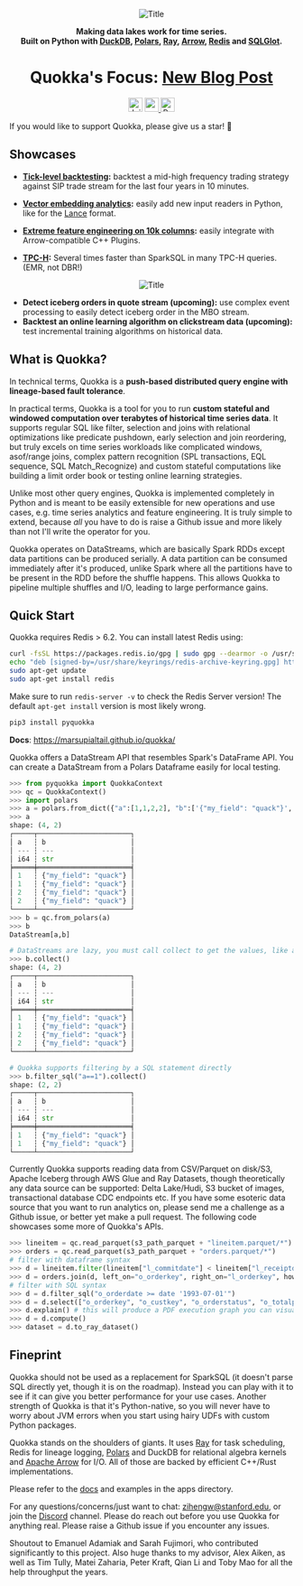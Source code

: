 <div align="center">
<p align="center">
  <img src="https://github.com/marsupialtail/quokka/blob/master/docs/quokka-banner.png?raw=true" alt="Title"/>

**Making data lakes work for time series.<br/>**
**Built on Python with [DuckDB](https://github.com/duckdb/duckdb), [Polars](https://github.com/pola-rs/polars), [Ray](https://github.com/ray-project/ray), [Arrow](https://github.com/apache/arrow), [Redis](https://github.com/redis/redis) and [SQLGlot](https://github.com/tobymao/sqlglot).<br/>**
# **Quokka's Focus: [New Blog Post](https://github.com/marsupialtail/quokka/blob/master/blog/time.md) <br/>**

<a href="https://discord.gg/6ujVV9HAg3" style="display:inline-block;">
    <img src="https://img.shields.io/badge/-Join%20Quokka%20Discord-blue?logo=discord" alt="Join Discord" height="25px"/>
</a>
<a href="https://marsupialtail.github.io/quokka/">
    <img src="https://github.com/marsupialtail/quokka/blob/master/docs/docs/badge.svg" alt="rust docs" height="25px"/>
</a>
<a href="https://pypi.org/project/pyquokka/">
    <img src="https://img.shields.io/pypi/v/pyquokka.svg" alt="PyPi Latest Release" height="25px"/>
</a>
</p>
</div>

If you would like to support Quokka, please give us a star! 🙏 

## Showcases

* **[Tick-level backtesting](https://github.com/marsupialtail/quokka/blob/master/blog/backtest.md):** backtest a mid-high frequency trading strategy against SIP trade stream for the last four years in 10 minutes.

* **[Vector embedding analytics](https://blog.lancedb.com/why-dataframe-libraries-need-to-understand-vector-embeddings-291343efd5c8):** easily add new input readers in Python, like for the [Lance](https://github.com/lancedb/lance) format.

* **[Extreme feature engineering on 10k columns](https://github.com/marsupialtail/quokka/blob/master/blog/approxquant.md):** easily integrate with Arrow-compatible C++ Plugins.

* **[TPC-H](https://github.com/marsupialtail/quokka/blob/master/blog/release.md):** Several times faster than SparkSQL in many TPC-H queries. (EMR, not DBR!)

<p align="center">
  <img src="https://github.com/marsupialtail/quokka/blob/master/docs/docs/tpch-parquet.svg?raw=true" alt="Title"/>
</p>

* **Detect iceberg orders in quote stream (upcoming):** use complex event processing to easily detect iceberg order in the MBO stream.
* **Backtest an online learning algorithm on clickstream data (upcoming):** test incremental training algorithms on historical data.

## What is Quokka?

In technical terms, Quokka is a **push-based distributed query engine with lineage-based fault tolerance**.

In practical terms, Quokka is a tool for you to run **custom stateful and windowed computation over terabytes of historical time series data**. It supports regular SQL like filter, selection and joins with relational optimizations like predicate pushdown, early selection and join reordering, but truly excels on time series workloads like complicated windows, asof/range joins, complex pattern recognition (SPL transactions, EQL sequence, SQL Match_Recognize) and custom stateful computations like building a limit order book or testing online learning strategies.

Unlike most other query engines, Quokka is implemented completely in Python and is meant to be easily extensible for new operations and use cases, e.g. time series analytics and feature engineering. It is truly simple to extend, because *all* you have to do is raise a Github issue and more likely than not I'll write the operator for you.

Quokka operates on DataStreams, which are basically Spark RDDs except data partitions can be produced serially. A data partition can be consumed immediately after it's produced, unlike Spark where all the partitions have to be present in the RDD before the shuffle happens. This allows Quokka to pipeline multiple shuffles and I/O, leading to large performance gains.

## Quick Start

Quokka requires Redis > 6.2. You can install latest Redis using: 

~~~bash
curl -fsSL https://packages.redis.io/gpg | sudo gpg --dearmor -o /usr/share/keyrings/redis-archive-keyring.gpg
echo "deb [signed-by=/usr/share/keyrings/redis-archive-keyring.gpg] https://packages.redis.io/deb $(lsb_release -cs) main" | sudo tee /etc/apt/sources.list.d/redis.list
sudo apt-get update
sudo apt-get install redis
~~~

Make sure to run `redis-server -v` to check the Redis Server version! The default `apt-get install` version is most likely wrong.

~~~python
pip3 install pyquokka
~~~
**Docs**: https://marsupialtail.github.io/quokka/

Quokka offers a DataStream API that resembles Spark's DataFrame API. You can create a DataStream from a Polars Dataframe easily for local testing. 

~~~python
>>> from pyquokka import QuokkaContext
>>> qc = QuokkaContext()
>>> import polars
>>> a = polars.from_dict({"a":[1,1,2,2], "b":['{"my_field": "quack"}','{"my_field": "quack"}','{"my_field": "quack"}','{"my_field": "quack"}']})
>>> a
shape: (4, 2)
┌─────┬───────────────────────┐
│ a   ┆ b                     │
│ --- ┆ ---                   │
│ i64 ┆ str                   │
╞═════╪═══════════════════════╡
│ 1   ┆ {"my_field": "quack"} │
│ 1   ┆ {"my_field": "quack"} │
│ 2   ┆ {"my_field": "quack"} │
│ 2   ┆ {"my_field": "quack"} │
└─────┴───────────────────────┘
>>> b = qc.from_polars(a)
>>> b
DataStream[a,b]

# DataStreams are lazy, you must call collect to get the values, like a Polars LazyFrame or Spark DataFrame.
>>> b.collect()
shape: (4, 2)
┌─────┬───────────────────────┐
│ a   ┆ b                     │
│ --- ┆ ---                   │
│ i64 ┆ str                   │
╞═════╪═══════════════════════╡
│ 1   ┆ {"my_field": "quack"} │
│ 1   ┆ {"my_field": "quack"} │
│ 2   ┆ {"my_field": "quack"} │
│ 2   ┆ {"my_field": "quack"} │
└─────┴───────────────────────┘

# Quokka supports filtering by a SQL statement directly
>>> b.filter_sql("a==1").collect()
shape: (2, 2)
┌─────┬───────────────────────┐
│ a   ┆ b                     │
│ --- ┆ ---                   │
│ i64 ┆ str                   │
╞═════╪═══════════════════════╡
│ 1   ┆ {"my_field": "quack"} │
│ 1   ┆ {"my_field": "quack"} │
└─────┴───────────────────────┘

~~~

Currently Quokka supports reading data from CSV/Parquet on disk/S3, Apache Iceberg through AWS Glue and Ray Datasets, though theoretically any data source can be supported: Delta Lake/Hudi, S3 bucket of images, transactional database CDC endpoints etc. If you have some esoteric data source that you want to run analytics on, please send me a challenge as a Github issue, or better yet make a pull request. The following code showcases some more of Quokka's APIs.

~~~python
>>> lineitem = qc.read_parquet(s3_path_parquet + "lineitem.parquet/*")
>>> orders = qc.read_parquet(s3_path_parquet + "orders.parquet/*")
# filter with dataframe syntax
>>> d = lineitem.filter(lineitem["l_commitdate"] < lineitem["l_receiptdate"])
>>> d = orders.join(d, left_on="o_orderkey", right_on="l_orderkey", how = "semi")
# filter with SQL syntax
>>> d = d.filter_sql("o_orderdate >= date '1993-07-01'")
>>> d = d.select(["o_orderkey", "o_custkey", "o_orderstatus", "o_totalprice", "o_orderdate", "o_orderpriority", "o_clerk", "o_shippriority"])
>>> d.explain() # this will produce a PDF execution graph you can visualize 
>>> d = d.compute()
>>> dataset = d.to_ray_dataset()
~~~

## Fineprint

Quokka should not be used as a replacement for SparkSQL (it doesn't parse SQL directly yet, though it is on the roadmap). Instead you can play with it to see if it can give you better performance for your use cases. Another strength of Quokka is that it's Python-native, so you will never have to worry about JVM errors when you start using hairy UDFs with custom Python packages.

Quokka stands on the shoulders of giants. It uses [Ray](https://github.com/ray-project/ray) for task scheduling, Redis for lineage logging, [Polars](https://github.com/pola-rs/polars) and DuckDB for relational algebra kernels and [Apache Arrow](https://github.com/apache/arrow) for I/O. All of those are backed by efficient C++/Rust implementations. 

Please refer to the [docs](https://marsupialtail.github.io/quokka/) and examples in the apps directory. 

For any questions/concerns/just want to chat: zihengw@stanford.edu, or join the [Discord](https://discord.gg/6ujVV9HAg3) channel. Please do reach out before you use Quokka for anything real. Please raise a Github issue if you encounter any issues.

Shoutout to Emanuel Adamiak and Sarah Fujimori, who contributed significantly to this project. Also huge thanks to my advisor, Alex Aiken, as well as Tim Tully, Matei Zaharia, Peter Kraft, Qian Li and Toby Mao for all the help throughput the years. 
